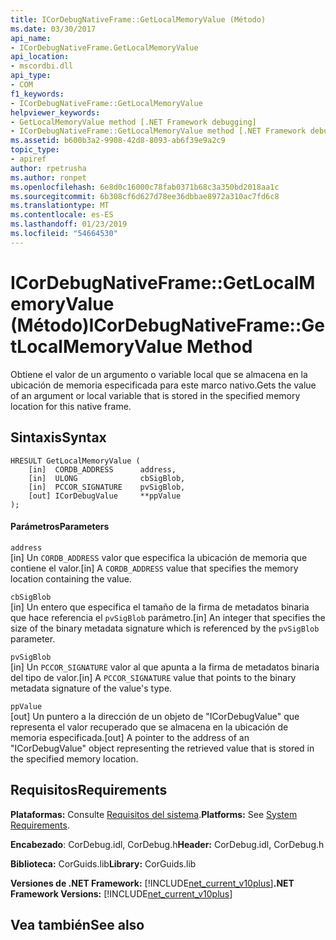 ```yaml
---
title: ICorDebugNativeFrame::GetLocalMemoryValue (Método)
ms.date: 03/30/2017
api_name:
- ICorDebugNativeFrame.GetLocalMemoryValue
api_location:
- mscordbi.dll
api_type:
- COM
f1_keywords:
- ICorDebugNativeFrame::GetLocalMemoryValue
helpviewer_keywords:
- GetLocalMemoryValue method [.NET Framework debugging]
- ICorDebugNativeFrame::GetLocalMemoryValue method [.NET Framework debugging]
ms.assetid: b600b3a2-9908-42d8-8093-ab6f39e9a2c9
topic_type:
- apiref
author: rpetrusha
ms.author: ronpet
ms.openlocfilehash: 6e8d0c16000c78fab0371b68c3a350bd2018aa1c
ms.sourcegitcommit: 6b308cf6d627d78ee36dbbae8972a310ac7fd6c8
ms.translationtype: MT
ms.contentlocale: es-ES
ms.lasthandoff: 01/23/2019
ms.locfileid: "54664530"
---
```

# <a name="icordebugnativeframegetlocalmemoryvalue-method"></a><span data-ttu-id="37eaf-102">ICorDebugNativeFrame::GetLocalMemoryValue (Método)</span><span class="sxs-lookup"><span data-stu-id="37eaf-102">ICorDebugNativeFrame::GetLocalMemoryValue Method</span></span>
<span data-ttu-id="37eaf-103">Obtiene el valor de un argumento o variable local que se almacena en la ubicación de memoria especificada para este marco nativo.</span><span class="sxs-lookup"><span data-stu-id="37eaf-103">Gets the value of an argument or local variable that is stored in the specified memory location for this native frame.</span></span>  
  
## <a name="syntax"></a><span data-ttu-id="37eaf-104">Sintaxis</span><span class="sxs-lookup"><span data-stu-id="37eaf-104">Syntax</span></span>  
  
```  
HRESULT GetLocalMemoryValue (  
    [in]  CORDB_ADDRESS      address,  
    [in]  ULONG              cbSigBlob,  
    [in]  PCCOR_SIGNATURE    pvSigBlob,  
    [out] ICorDebugValue     **ppValue  
);  
```  
  
#### <a name="parameters"></a><span data-ttu-id="37eaf-105">Parámetros</span><span class="sxs-lookup"><span data-stu-id="37eaf-105">Parameters</span></span>  
 `address`  
 <span data-ttu-id="37eaf-106">[in] Un `CORDB_ADDRESS` valor que especifica la ubicación de memoria que contiene el valor.</span><span class="sxs-lookup"><span data-stu-id="37eaf-106">[in] A `CORDB_ADDRESS` value that specifies the memory location containing the value.</span></span>  
  
 `cbSigBlob`  
 <span data-ttu-id="37eaf-107">[in] Un entero que especifica el tamaño de la firma de metadatos binaria que hace referencia el `pvSigBlob` parámetro.</span><span class="sxs-lookup"><span data-stu-id="37eaf-107">[in] An integer that specifies the size of the binary metadata signature which is referenced by the `pvSigBlob` parameter.</span></span>  
  
 `pvSigBlob`  
 <span data-ttu-id="37eaf-108">[in] Un `PCCOR_SIGNATURE` valor al que apunta a la firma de metadatos binaria del tipo de valor.</span><span class="sxs-lookup"><span data-stu-id="37eaf-108">[in] A `PCCOR_SIGNATURE` value that points to the binary metadata signature of the value's type.</span></span>  
  
 `ppValue`  
 <span data-ttu-id="37eaf-109">[out] Un puntero a la dirección de un objeto de "ICorDebugValue" que representa el valor recuperado que se almacena en la ubicación de memoria especificada.</span><span class="sxs-lookup"><span data-stu-id="37eaf-109">[out] A pointer to the address of an "ICorDebugValue" object representing the retrieved value that is stored in the specified memory location.</span></span>  
  
## <a name="requirements"></a><span data-ttu-id="37eaf-110">Requisitos</span><span class="sxs-lookup"><span data-stu-id="37eaf-110">Requirements</span></span>  
 <span data-ttu-id="37eaf-111">**Plataformas:** Consulte [Requisitos del sistema](../../../../docs/framework/get-started/system-requirements.md).</span><span class="sxs-lookup"><span data-stu-id="37eaf-111">**Platforms:** See [System Requirements](../../../../docs/framework/get-started/system-requirements.md).</span></span>  
  
 <span data-ttu-id="37eaf-112">**Encabezado**: CorDebug.idl, CorDebug.h</span><span class="sxs-lookup"><span data-stu-id="37eaf-112">**Header:** CorDebug.idl, CorDebug.h</span></span>  
  
 <span data-ttu-id="37eaf-113">**Biblioteca:** CorGuids.lib</span><span class="sxs-lookup"><span data-stu-id="37eaf-113">**Library:** CorGuids.lib</span></span>  
  
 <span data-ttu-id="37eaf-114">**Versiones de .NET Framework:** [!INCLUDE[net_current_v10plus](../../../../includes/net-current-v10plus-md.md)]</span><span class="sxs-lookup"><span data-stu-id="37eaf-114">**.NET Framework Versions:** [!INCLUDE[net_current_v10plus](../../../../includes/net-current-v10plus-md.md)]</span></span>  
  
## <a name="see-also"></a><span data-ttu-id="37eaf-115">Vea también</span><span class="sxs-lookup"><span data-stu-id="37eaf-115">See also</span></span>

